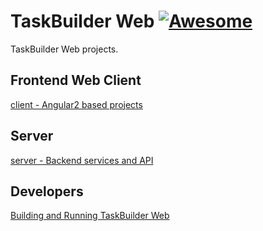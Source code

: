 # TaskBuilder Web [![Awesome](http://www.microarea.it/common/img2/logo-microarea-160.png)](http://www.microarea.it/)

TaskBuilder Web projects.

## Frontend Web Client
[client - Angular2 based projects](https://github.com/Microarea/Taskbuilder/tree/master/client)

## Server 
[server - Backend services and API](https://github.com/Microarea/Taskbuilder/tree/master/server)

## Developers
[Building and Running TaskBuilder Web](https://github.com/Microarea/Taskbuilder/blob/master/DEVELOPER.md)